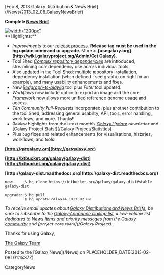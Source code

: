 <div class='newsItemHeader'>[Feb 8, 2013 Galaxy Distribution & News Brief](/News/2013_02_08_GalaxyNewsBrief)</div>

**Complete [News Brief](/DevNewsBriefs/2013_02_08)**
<div class='right'><a href='http://wiki.galaxyproject.org/Tool%20Shed'><img src='/Images/NewsGraphics/2013_02_6-confirm-dependency-installation-sm2.png' alt='width="200px"' /></a></div>
**Highlights:**

* *Improvements* to our [release process](http://wiki.galaxyproject.org/DevNewsBriefs/2013_02_08#Improvements_to_Release_Process). **Release tag must be used in the hg update command to upgrade**. More at **[usegalaxy.org](http://wiki.galaxyproject.org/Admin/Get Galaxy)**.
* Tool Shed *[Complex repository dependencies](http://wiki.galaxyproject.org/DefiningRepositoryDependencies#Complex_repository_dependencies:_tool_dependency_definitions_that_contain_repository_dependency_definitions)* are introduced, streamlining core dependency use across individual tools. 
* Also updated in the Tool Shed: multiple repository installation, dependency installation (when defined - see graphic on right for an example), and many usability enhancements and fixes.
* New *[Bedgraph-to-bigwig](http://wiki.galaxyproject.org/Learn/Datatypes#BedGraph)* tool plus *Filter* tool updated.
* *Workflows* now include option to export an image and the core *Framework* now allows more unified reference genome usage and access.
* *Ten Community Pull-Requests* incorporated, plus another contribution to the tool Shed, addressing general usability, API, tools, error handling, workflows, and more. Thanks!!
* Review highlights from the latest monthly *[Galaxy Update](/GalaxyUpdates)* newsletter and [Galaxy Project Stats!](/Galaxy Project/Statistics)
* Plus bug fixes and related enhancements for visualizations, histories, workflows, and tools.


**[http://getgalaxy.org](http://getgalaxy.org)**

**[http://bitbucket.org/galaxy/galaxy-dist](http://bitbucket.org/galaxy/galaxy-dist)**

**[http://galaxy-dist.readthedocs.org](http://galaxy-dist.readthedocs.org)**

```
new:     $ hg clone https://bitbucket.org/galaxy/galaxy-dist#stable galaxy-dist

upgrade: $ hg pull 
         $ hg update release_2013.02.08
```


*To receive email updates about [Galaxy Distributions and News Briefs](/DevNewsBriefs), be sure to subscribe to the [Galaxy-Announce mailing list](/MailingLists#the_lists), a low-volume list dedicated to [News Items](/News) and priority messages from the Galaxy [community](/Community) and [project core team](/Galaxy Project).* 

Thanks for using Galaxy,

[The Galaxy Team](/GalaxyTeam)


<div class='newsItemFooter'>Posted to the [Galaxy News](/News) on PLACEHOLDER_DATE(2013-02-09T01:15:37Z)</div>

CategoryNews
